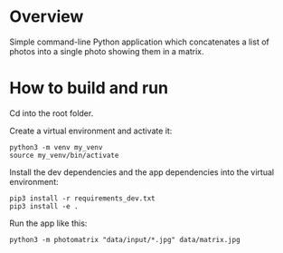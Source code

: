 # Overview

Simple command-line Python application which concatenates a list of photos into a single photo
showing them in a matrix. 

# How to build and run

Cd into the root folder.

Create a virtual environment and activate it:

```
python3 -m venv my_venv
source my_venv/bin/activate
```

Install the dev dependencies and the app dependencies into the virtual environment:

```
pip3 install -r requirements_dev.txt
pip3 install -e .
```

Run the app like this:

```
python3 -m photomatrix "data/input/*.jpg" data/matrix.jpg
```


